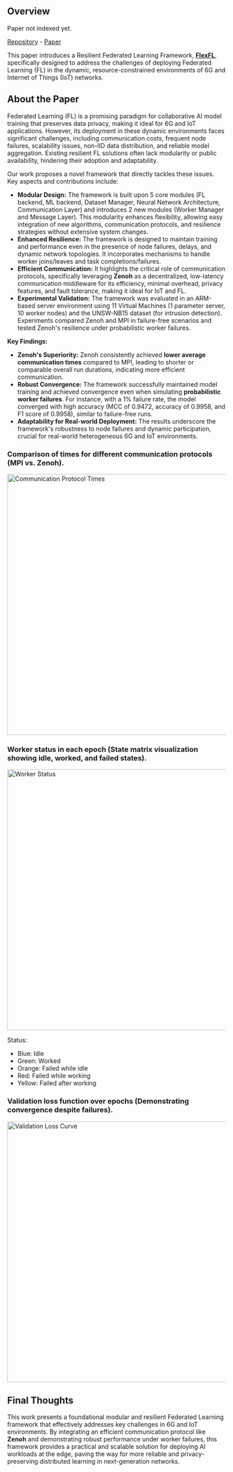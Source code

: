 ## Overview

<span class="text-xl text-orange-300"> Paper not indexed yet. </span>

[Repository](https://github.com/leoalmPT/FlexFL/tree/ICCT) - [Paper](/files/papers/icctfl2025/paper.pdf)

This paper introduces a Resilient Federated Learning Framework, [**FlexFL**](/projects/flexfl), specifically designed to address the challenges of deploying Federated Learning (FL) in the dynamic, resource-constrained environments of 6G and Internet of Things (IoT) networks.

## About the Paper

Federated Learning (FL) is a promising paradigm for collaborative AI model training that preserves data privacy, making it ideal for 6G and IoT applications. However, its deployment in these dynamic environments faces significant challenges, including communication costs, frequent node failures, scalability issues, non-IID data distribution, and reliable model aggregation. Existing resilient FL solutions often lack modularity or public availability, hindering their adoption and adaptability.

Our work proposes a novel framework that directly tackles these issues. Key aspects and contributions include:

-   **Modular Design:** The framework is built upon 5 core modules (FL backend, ML backend, Dataset Manager, Neural Network Architecture, Communication Layer) and introduces 2 new modules (Worker Manager and Message Layer). This modularity enhances flexibility, allowing easy integration of new algorithms, communication protocols, and resilience strategies without extensive system changes.
-   **Enhanced Resilience:** The framework is designed to maintain training and performance even in the presence of node failures, delays, and dynamic network topologies. It incorporates mechanisms to handle worker joins/leaves and task completions/failures.
-   **Efficient Communication:** It highlights the critical role of communication protocols, specifically leveraging **Zenoh** as a decentralized, low-latency communication middleware for its efficiency, minimal overhead, privacy features, and fault tolerance, making it ideal for IoT and FL.
-   **Experimental Validation:** The framework was evaluated in an ARM-based server environment using 11 Virtual Machines (1 parameter server, 10 worker nodes) and the UNSW-NB15 dataset (for intrusion detection). Experiments compared Zenoh and MPI in failure-free scenarios and tested Zenoh's resilience under probabilistic worker failures.

**Key Findings:**
-   **Zenoh's Superiority:** Zenoh consistently achieved **lower average communication times** compared to MPI, leading to shorter or comparable overall run durations, indicating more efficient communication.
-   **Robust Convergence:** The framework successfully maintained model training and achieved convergence even when simulating **probabilistic worker failures**. For instance, with a 1% failure rate, the model converged with high accuracy (MCC of 0.9472, accuracy of 0.9958, and F1 score of 0.9958), similar to failure-free runs.
-   **Adaptability for Real-world Deployment:** The results underscore the framework's robustness to node failures and dynamic participation, crucial for real-world heterogeneous 6G and IoT environments.

### Comparison of times for different communication protocols (MPI vs. Zenoh).

<img src="/files/papers/icctfl2025/times.png" alt="Communication Protocol Times" width="600" />

### Worker status in each epoch (State matrix visualization showing idle, worked, and failed states).

<img src="/files/papers/icctfl2025/matrix.png" alt="Worker Status" width="600" />

Status:
- Blue: Idle
- Green: Worked
- Orange: Failed while idle
- Red: Failed while working
- Yellow: Failed after working

### Validation loss function over epochs (Demonstrating convergence despite failures).

<img src="/files/papers/icctfl2025/loss.png" alt="Validation Loss Curve" width="600" />

## Final Thoughts

This work presents a foundational modular and resilient Federated Learning framework that effectively addresses key challenges in 6G and IoT environments. By integrating an efficient communication protocol like **Zenoh** and demonstrating robust performance under worker failures, this framework provides a practical and scalable solution for deploying AI workloads at the edge, paving the way for more reliable and privacy-preserving distributed learning in next-generation networks.